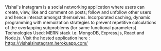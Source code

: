 Vishal's Instagram is a social networking application where users can create, view, like and comment on posts; follow and unfollow other users and hence interact amongst themselves.
Incorporated caching, dynamic programming with memoization strategies to prevent repetitive calculations of the overlapping subproblems (for same functional parameters).
Technologies Used: MERN stack i.e. MongoDB, Express.js, React and Node.js.
Visit the hosted application here : https://vishalsinstagram.herokuapp.com/

